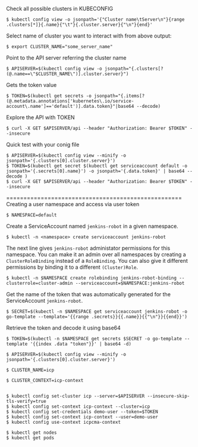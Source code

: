 Check all possible clusters in KUBECONFIG

	$ kubectl config view -o jsonpath='{"Cluster name\tServer\n"}{range .clusters[*]}{.name}{"\t"}{.cluster.server}{"\n"}{end}'

Select name of cluster you want to interact with from above output:

	$ export CLUSTER_NAME="some_server_name"

Point to the API server referring the cluster name

	$ APISERVER=$(kubectl config view -o jsonpath="{.clusters[?(@.name==\"$CLUSTER_NAME\")].cluster.server}")

Gets the token value

	$ TOKEN=$(kubectl get secrets -o jsonpath="{.items[?(@.metadata.annotations['kubernetes\.io/service-account\.name']=='default')].data.token}"|base64 --decode)

Explore the API with TOKEN

	$ curl -X GET $APISERVER/api --header "Authorization: Bearer $TOKEN" --insecure



Quick test with your conig file

	$ APISERVER=$(kubectl config view --minify -o jsonpath='{.clusters[0].cluster.server}')
	$ TOKEN=$(kubectl get secret $(kubectl get serviceaccount default -o jsonpath='{.secrets[0].name}') -o jsonpath='{.data.token}' | base64 --decode )
	$ curl -X GET $APISERVER/api --header "Authorization: Bearer $TOKEN" --insecure



===================================================
Creating a user namespace and access via user token

	$ NAMESPACE=default

Create a ServiceAccount named `jenkins-robot` in a given namespace.

	$ kubectl -n <namespace> create serviceaccount jenkins-robot

The next line gives `jenkins-robot` administator permissions for this namespace.
You can make it an admin over all namespaces by creating a `ClusterRoleBinding` instead of a `RoleBinding`.
You can also give it different permissions by binding it to a different `(Cluster)Role`.

	$ kubectl -n $NAMESPACE create rolebinding jenkins-robot-binding --clusterrole=cluster-admin --serviceaccount=$NAMESPACE:jenkins-robot

Get the name of the token that was automatically generated for the ServiceAccount `jenkins-robot`.

	$ SECRET=$(kubectl -n $NAMESPACE get serviceaccount jenkins-robot -o go-template --template='{{range .secrets}}{{.name}}{{"\n"}}{{end}}')


Retrieve the token and decode it using base64

	$ TOKEN=$(kubectl -n $NAMESPACE get secrets $SECRET -o go-template --template '{{index .data "token"}}' | base64 -d)

	$ APISERVER=$(kubectl config view --minify -o jsonpath='{.clusters[0].cluster.server}')

	$ CLUSTER_NAME=icp

	$ CLUSTER_CONTEXT=icp-context


	$ kubectl config set-cluster icp --server=$APISERVER --insecure-skip-tls-verify=true
	$ kubectl config set-context icp-context --cluster=icp
	$ kubectl config set-credentials demo-user --token=$TOKEN
	$ kubectl config set-context icp-context --user=demo-user 
	$ kubectl config use-context icpcma-context
	
	$ kubectl get nodes
	$ kubectl get pods
